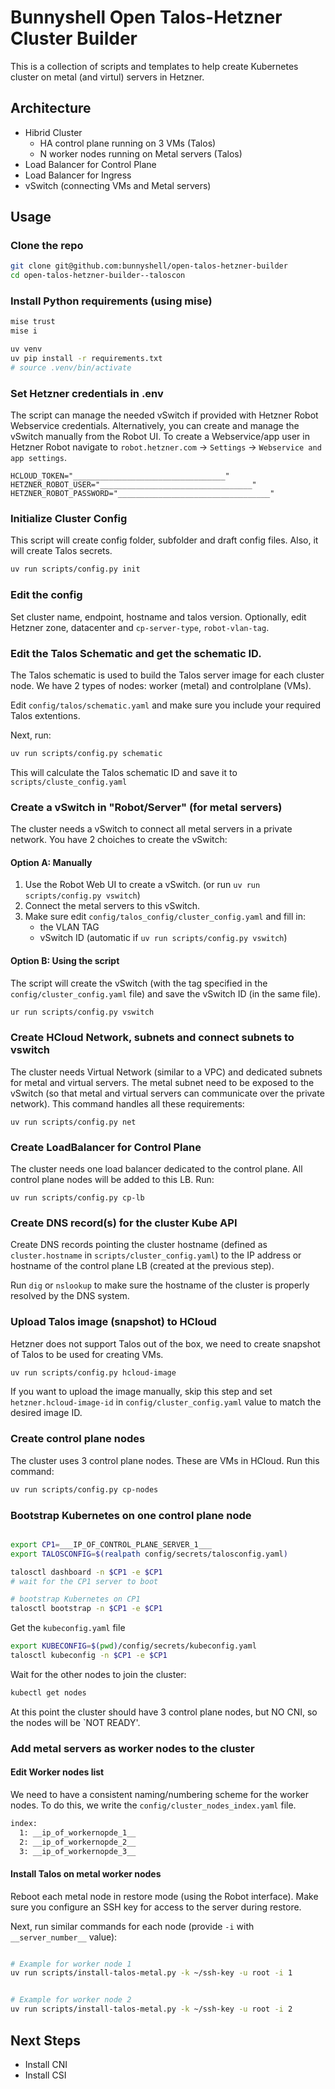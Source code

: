 # Bunnyshell Open Talos-Hetzner Cluster Builder

This is a collection of scripts and templates to help create Kubernetes cluster on metal (and virtul) servers in Hetzner.

## Architecture

- Hibrid Cluster
  - HA control plane running on 3 VMs (Talos)
  - N worker nodes running on Metal servers (Talos)
- Load Balancer for Control Plane
- Load Balancer for Ingress
- vSwitch (connecting VMs and Metal servers)

## Usage


### Clone the repo

```sh
git clone git@github.com:bunnyshell/open-talos-hetzner-builder 
cd open-talos-hetzner-builder--taloscon
```

### Install Python requirements (using mise)

```sh
mise trust
mise i
```

```sh
uv venv
uv pip install -r requirements.txt
# source .venv/bin/activate
```

### Set Hetzner credentials in .env

The script can manage the needed vSwitch if provided with Hetzner Robot Webservice credentials.
Alternatively, you can create and manage the vSwitch manually from the Robot UI.
To create a Webservice/app user in Hetzner Robot navigate to `robot.hetzner.com` -> `Settings` -> `Webservice and app settings`.

```env
HCLOUD_TOKEN="__________________________________"
HETZNER_ROBOT_USER="__________________________________"
HETZNER_ROBOT_PASSWORD="__________________________________"
```

### Initialize Cluster Config

This script will create config folder, subfolder and draft config files.
Also, it will create Talos secrets.

```sh
uv run scripts/config.py init
```

### Edit the config

Set cluster name, endpoint, hostname and talos version.
Optionally, edit Hetzner zone, datacenter and `cp-server-type`, `robot-vlan-tag`.

### Edit the Talos Schematic and get the schematic ID.

The Talos schematic is used to build the Talos server image for each cluster node. We have 2 types of nodes: worker (metal) and controlplane (VMs).

Edit `config/talos/schematic.yaml` and make sure you include your required Talos extentions.

Next, run:

```sh
uv run scripts/config.py schematic
```

This will calculate the Talos schematic ID and save it to `scripts/cluste_config.yaml`

### Create a vSwitch in "Robot/Server" (for metal servers)

The cluster needs a vSwitch to connect all metal servers in a private network.
You have 2 choiches to create the vSwitch:

#### Option A: Manually

1. Use the Robot Web UI to create a vSwitch.  (or run `uv run scripts/config.py vswitch`)
2. Connect the metal servers to this vSwitch. 
3. Make sure edit `config/talos_config/cluster_config.yaml` and fill in:
   - the VLAN TAG
   - vSwitch ID (automatic if `uv run scripts/config.py vswitch`)

#### Option B: Using the script

The script will create the vSwitch (with the tag specified in the `config/cluster_config.yaml` file) and save the vSwitch ID (in the same file).

```sh
ur run scripts/config.py vswitch
```

### Create HCloud Network, subnets and connect subnets to vswitch

The cluster needs Virtual Network (similar to a VPC) and dedicated subnets for metal and virtual servers. The metal subnet need to be exposed to the vSwitch (so that metal and virtual servers can communicate over the private network). This command handles all these requirements:

`uv run scripts/config.py net`

### Create LoadBalancer for Control Plane

The cluster needs one load balancer dedicated to the control plane. All control plane nodes will be added to this LB. Run:

`uv run scripts/config.py cp-lb`

### Create DNS record(s) for the cluster Kube API

Create DNS records pointing the cluster hostname (defined as `cluster.hostname` in `scripts/cluster_config.yaml`) to the IP address or hostname of the control plane LB (created at the previous step).

Run  `dig` or `nslookup` to make sure the hostname of the cluster is properly resolved by the DNS system.

### Upload Talos image (snapshot) to HCloud

Hetzner does not support Talos out of the box, we need to create snapshot of Talos to be used for creating VMs.

```sh
uv run scripts/config.py hcloud-image
```

If you want to upload the image manually, skip this step and set `hetzner.hcloud-image-id` in `config/cluster_config.yaml` value to match the desired image ID.

### Create control plane nodes

The cluster uses 3 control plane nodes. These are VMs in HCloud. Run this command:

```sh
uv run scripts/config.py cp-nodes
```

### Bootstrap Kubernetes on one control plane node

```sh

export CP1=___IP_OF_CONTROL_PLANE_SERVER_1___
export TALOSCONFIG=$(realpath config/secrets/talosconfig.yaml)

talosctl dashboard -n $CP1 -e $CP1
# wait for the CP1 server to boot

# bootstrap Kubernetes on CP1
talosctl bootstrap -n $CP1 -e $CP1

```

Get the `kubeconfig.yaml` file

```sh
export KUBECONFIG=$(pwd)/config/secrets/kubeconfig.yaml
talosctl kubeconfig -n $CP1 -e $CP1
```

Wait for the other nodes to join the cluster:

```sh
kubectl get nodes
```

At this point the cluster should have 3 control plane nodes, but NO CNI, so the nodes will be `NOT READY'.

### Add metal servers as worker nodes to the cluster

#### Edit Worker nodes list

We need to have a consistent naming/numbering scheme for the worker nodes. To do this, we write the `config/cluster_nodes_index.yaml` file.

```sh
index:
  1: __ip_of_workernopde_1__
  2: __ip_of_workernopde_2__
  3: __ip_of_workernopde_3__
```

#### Install Talos on metal worker nodes

Reboot each metal node in restore mode (using the Robot interface). Make sure you configure an SSH key for access to the server during restore.

Next, run similar commands for each node (provide `-i` with `__server_number__` value):

```sh

# Example for worker node 1
uv run scripts/install-talos-metal.py -k ~/ssh-key -u root -i 1


# Example for worker node 2
uv run scripts/install-talos-metal.py -k ~/ssh-key -u root -i 2

```

## Next Steps

- Install CNI
- Install CSI

